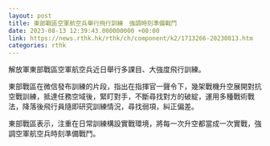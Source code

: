 ```yaml
---
layout: post
title: 東部戰區空軍航空兵舉行飛行訓練　強調時刻準備戰鬥
date: 2023-08-13 12:39:43.000000000 +08:00
link: https://news.rthk.hk/rthk/ch/component/k2/1713266-20230813.htm
categories: rthk
---
```


解放軍東部戰區空軍航空兵近日舉行多課目、大強度飛行訓練。

東部戰區在微信發布訓練的片段，指出在指揮官一聲令下，幾架戰機升空展開對抗空戰訓練，抵達任務空域後，緊盯對手，不斷尋找對方的破綻，運用多種戰術戰法，降落後飛行員隨即研究訓練情況，尋找弱項，糾正偏差。

東部戰區表示，注重在日常訓練構設實戰環境，將每一次升空都當成一次實戰，強調空軍航空兵時刻準備戰鬥。
